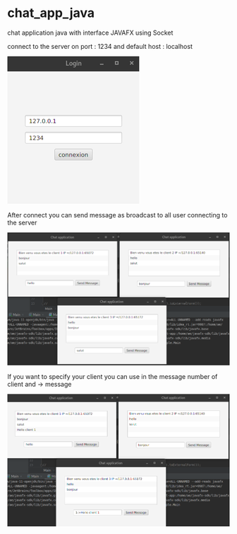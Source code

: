 # chat_app_java

chat application java with interface JAVAFX using Socket

<p>connect to the server on port : 1234 and default host : localhost</p>

![alt text](https://raw.githubusercontent.com/Abdelouahedd/chat_app_java/master/images/img2.png)

<p>After connect you can send message as broadcast to all user connecting to the server</p>

![alt text](https://raw.githubusercontent.com/Abdelouahedd/chat_app_java/master/images/img4.png)

<p>If you want to specify your client you can use in the message number of client and -> message </p>

![alt text](https://raw.githubusercontent.com/Abdelouahedd/chat_app_java/master/images/img5.png)



